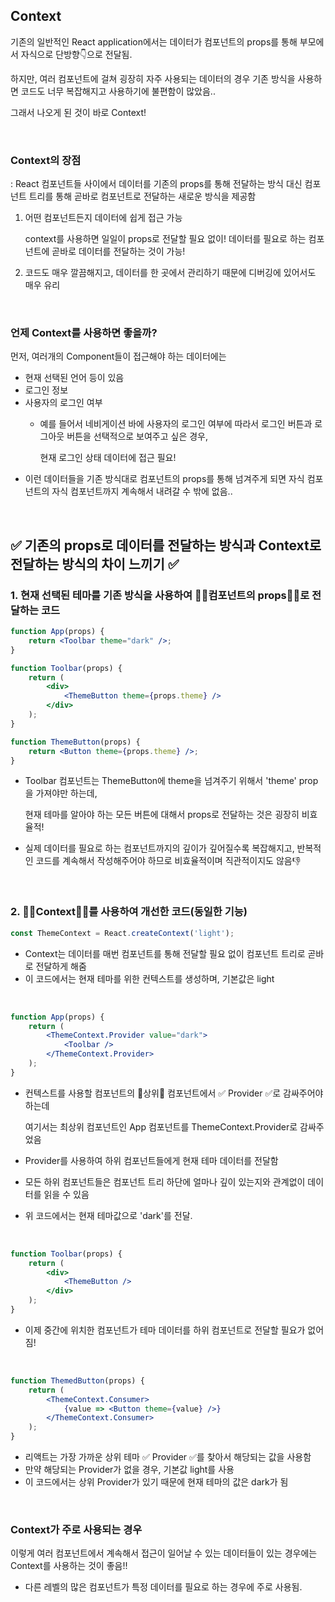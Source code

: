 ## Context
기존의 일반적인 React application에서는 데이터가 컴포넌트의 props를 통해 부모에서 자식으로 단방향👇으로 전달됨. 

하지만, 여러 컴포넌트에 걸쳐 굉장히 자주 사용되는 데이터의 경우 기존 방식을 사용하면 코드도 너무 복잡해지고 사용하기에 불편함이 많았음..

그래서 나오게 된 것이 바로 Context!

<br />

### Context의 장점
: React 컴포넌트들 사이에서 데이터를 기존의 props를 통해 전달하는 방식 대신 컴포넌트 트리를 통해 곧바로 컴포넌트로 전달하는 새로운 방식을 제공함

1. 어떤 컴포넌트든지 데이터에 쉽게 접근 가능
    
    context를 사용하면 일일이 props로 전달할 필요 없이! 데이터를 필요로 하는 컴포넌트에 곧바로 데이터를 전달하는 것이 가능!

2. 코드도 매우 깔끔해지고, 데이터를 한 곳에서 관리하기 때문에 디버깅에 있어서도 매우 유리

<br />

### 언제 Context를 사용하면 좋을까?
먼저, 여러개의 Component들이 접근해야 하는 데이터에는 
- 현재 선택된 언어 등이 있음
- 로그인 정보
- 사용자의 로그인 여부
    - 예를 들어서 네비게이션 바에 사용자의 로그인 여부에 따라서 로그인 버튼과 로그아웃 버튼을 선택적으로 보여주고 싶은 경우, 
    
        현재 로그인 상태 데이터에 접근 필요!
- 이런 데이터들을 기존 방식대로 컴포넌트의 props를 통해 넘겨주게 되면 자식 컴포넌트의 자식 컴포넌트까지 계속해서 내려갈 수 밖에 없음..

<br />

## ✅ 기존의 props로 데이터를 전달하는 방식과 Context로 전달하는 방식의 차이 느끼기 ✅

### 1. 현재 선택된 테마를 기존 방식을 사용하여 🙆‍♀️컴포넌트의 props🙆‍♀️로 전달하는 코드

```jsx
function App(props) {
    return <Toolbar theme="dark" />;
}

function Toolbar(props) {
    return (
        <div>
            <ThemeButton theme={props.theme} />
        </div>
    );
}

function ThemeButton(props) {
    return <Button theme={props.theme} />;
}
```
- Toolbar 컴포넌트는 ThemeButton에 theme을 넘겨주기 위해서 'theme' prop을 가져야만 하는데, 

    현재 테마를 알아야 하는 모든 버튼에 대해서 props로 전달하는 것은 굉장히 비효율적!

- 실제 데이터를 필요로 하는 컴포넌트까지의 깊이가 깊어질수록 복잡해지고, 반복적인 코드를 계속해서 작성해주어야 하므로 비효율적이며 직관적이지도 않음👎

<br />

### 2. 🙆‍♀️Context🙆‍♀️를 사용하여 개선한 코드(동일한 기능)

```jsx
const ThemeContext = React.createContext('light');
```
- Context는 데이터를 매번 컴포넌트를 통해 전달할 필요 없이 컴포넌트 트리로 곧바로 전달하게 해줌
- 이 코드에서는 현재 테마를 위한 컨텍스트를 생성하며, 기본값은 light

<br />

```jsx
function App(props) {
    return (
        <ThemeContext.Provider value="dark">
            <Toolbar />
        </ThemeContext.Provider>
    );
}
```
- 컨텍스트를 사용할 컴포넌트의 📌상위📌 컴포넌트에서 ✅ Provider ✅로 감싸주어야 하는데 
    
    여기서는 최상위 컴포넌트인 App 컴포넌트를 ThemeContext.Provider로 감싸주었음
- Provider를 사용하여 하위 컴포넌트들에게 현재 테마 데이터를 전달함
- 모든 하위 컴포넌트들은 컴포넌트 트리 하단에 얼마나 깊이 있는지와 관계없이 데이터를 읽을 수 있음
- 위 코드에서는 현재 테마값으로 'dark'를 전달.

<br />

```jsx
function Toolbar(props) {
    return (
        <div>
            <ThemeButton />
        </div>
    );
}
```
- 이제 중간에 위치한 컴포넌트가 테마 데이터를 하위 컴포넌트로 전달할 필요가 없어짐!

<br />

```jsx
function ThemedButton(props) {
    return (
        <ThemeContext.Consumer>
            {value => <Button theme={value} />}
        </ThemeContext.Consumer>
    );
}
```
- 리액트는 가장 가까운 상위 테마 ✅ Provider ✅를 찾아서 해당되는 값을 사용함
- 만약 해당되는 Provider가 없을 경우, 기본값 light를 사용
- 이 코드에서는 상위 Provider가 있기 때문에 현재 테마의 값은 dark가 됨

<br />

### Context가 주로 사용되는 경우
이렇게 여러 컴포넌트에서 계속해서 접근이 일어날 수 있는 데이터들이 있는 경우에는 Context를 사용하는 것이 좋음!!
    
- 다른 레벨의 많은 컴포넌트가 특정 데이터를 필요로 하는 경우에 주로 사용됨.

